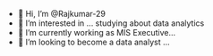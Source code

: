 - 👋 Hi, I’m @Rajkumar-29
- 👀 I’m interested in ... studying about data analytics
- 🌱 I’m currently working as MIS Executive...
- 💞️ I’m looking to become a data analyst ...


<!---
Rajkumar-29/Rajkumar-29 is a ✨ special ✨ repository because its `README.md` (this file) appears on your GitHub profile.
You can click the Preview link to take a look at your changes.
--->
